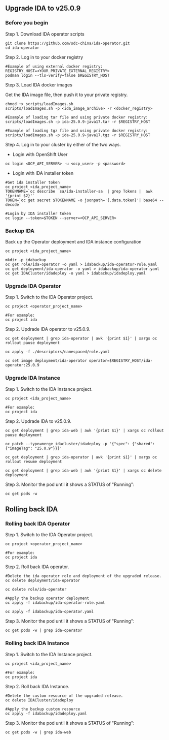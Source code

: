 ## Upgrade IDA to v25.0.9

### Before you begin

Step 1. Download IDA operator scripts

```
git clone https://github.com/sdc-china/ida-operator.git
cd ida-operator
```

Step 2. Log in to your docker registry

```
#Example of using external docker registry:
REGISTRY_HOST=<YOUR_PRIVATE_EXTERNAL_REGISTRY>
podman login --tls-verify=false $REGISTRY_HOST
```

Step 3. Load IDA docker images

Get the IDA image file, then push it to your private registry.

```
chmod +x scripts/loadImages.sh
scripts/loadImages.sh -p <ida_image_archive> -r <docker_registry>

#Example of loading tar file and using private docker registry:
scripts/loadImages.sh -p ida-25.0.9-java17.tar -r $REGISTRY_HOST

#Example of loading tgz file and using private docker registry:
scripts/loadImages.sh -p ida-25.0.9-java17.tgz -r $REGISTRY_HOST
```

Step 4. Log in to your cluster by either of the two ways.

- Login with OpenShift User

```
oc login <OCP_API_SERVER> -u <ocp_user> -p <password>
```

- Login with IDA installer token

```
#Get ida installer token
oc project <ida_project_name>
TOKENNAME=`oc describe  sa/ida-installer-sa  | grep Tokens |  awk '{print $2}'`
TOKEN=`oc get secret $TOKENNAME -o jsonpath='{.data.token}'| base64 --decode`

#Login by IDA installer token
oc login --token=$TOKEN --server=<OCP_API_SERVER>

```

### Backup IDA

Back up the Operator deployment and IDA instance configuration

```
oc project <ida_project_name>

mkdir -p idabackup
oc get role/ida-operator -o yaml > idabackup/ida-operator-role.yaml
oc get deployment/ida-operator -o yaml > idabackup/ida-operator.yaml
oc get IDACluster/idadeploy -o yaml > idabackup/idadeploy.yaml
```


### Upgrade IDA Operator

Step 1. Switch to the IDA Operator project.

```
oc project <operator_project_name>

#For example:
oc project ida
```

Step 2. Updrade IDA operator to v25.0.9.

```
oc get deployment | grep ida-operator | awk '{print $1}' | xargs oc rollout pause deployment

oc apply -f ./descriptors/namespaced/role.yaml

oc set image deployment/ida-operator operator=$REGISTRY_HOST/ida-operator:25.0.9
```

### Upgrade IDA Instance

Step 1. Switch to the IDA Instance project.

```
oc project <ida_project_name>

#For example:
oc project ida
```
  
Step 2. Updrade IDA to v25.0.9.

```
oc get deployment | grep ida-web | awk '{print $1}' | xargs oc rollout pause deployment

oc patch --type=merge idacluster/idadeploy -p '{"spec": {"shared": {"imageTag": "25.0.9"}}}'

oc get deployment | grep ida-operator | awk '{print $1}' | xargs oc rollout resume deployment

oc get deployment | grep ida-web | awk '{print $1}' | xargs oc delete deployment
```

Step 3. Monitor the pod until it shows a STATUS of "Running":

```
oc get pods -w
```


## Rolling back IDA

### Rolling back IDA Operator

Step 1. Switch to the IDA Operator project.

```
oc project <operator_project_name>

#For example:
oc project ida
```

Step 2. Roll back IDA operator.

```
#Delete the ida operator role and deployment of the upgraded release.
oc delete deployment/ida-operator

oc delete role/ida-operator

#Apply the backup operator deployment
oc apply -f idabackup/ida-operator-role.yaml

oc apply -f idabackup/ida-operator.yaml
```

Step 3. Monitor the pod until it shows a STATUS of "Running":

```
oc get pods -w | grep ida-operator
```


### Rolling back IDA Instance

Step 1. Switch to the IDA Instance project.

```
oc project <ida_project_name>

#For example:
oc project ida
```

Step 2. Roll back IDA Instance.

```
#Delete the custom resource of the upgraded release.
oc delete IDACluster/idadeploy

#Apply the backup custom resource
oc apply -f idabackup/idadeploy.yaml
```

Step 3. Monitor the pod until it shows a STATUS of "Running":

```
oc get pods -w | grep ida-web
```

